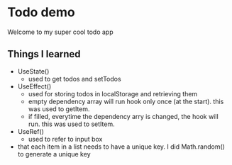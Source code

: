 # Todo demo

Welcome to my super cool todo app

## Things I learned

- UseState()
  - used to get todos and setTodos
- UseEffect()
  - used for storing todos in localStorage and retrieving them
  - empty dependency array will run hook only once (at the start). this was used to getItem.
  - if filled, everytime the dependency arry is changed, the hook will run. this was used to setItem.
- UseRef()
  - used to refer to input box
- that each item in a list needs to have a unique key. I did Math.random() to generate a unique key

